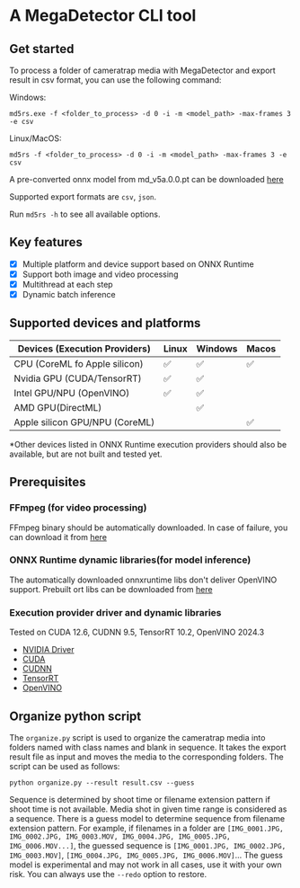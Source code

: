 # A MegaDetector CLI tool

## Get started

To process a folder of cameratrap media with MegaDetector and export result in csv format, you can use the following command:

Windows:

`md5rs.exe -f <folder_to_process> -d 0 -i -m <model_path> -max-frames 3 -e csv`

Linux/MacOS:

`md5rs -f <folder_to_process> -d 0 -i -m <model_path> -max-frames 3 -e csv`

A pre-converted onnx model from md_v5a.0.0.pt can be downloaded [here](https://huggingface.co/Simulacraliasing/Megadetector_v5a/resolve/main/md_v5a_d_pp_fp16.onnx?download=true)

Supported export formats are `csv`, `json`.

Run `md5rs -h` to see all available options.

## Key features

- [x] Multiple platform and device support based on ONNX Runtime
- [x] Support both image and video processing
- [x] Multithread at each step
- [x] Dynamic batch inference

## Supported devices and platforms

| Devices (Execution Providers)  | Linux | Windows | Macos |
| ------------------------------ | ----- | ------- | ----- |
| CPU (CoreML fo Apple silicon)  | ✅     | ✅       | ✅     |
| Nvidia GPU (CUDA/TensorRT)     | ✅     | ✅       |       |
| Intel GPU/NPU (OpenVINO)       | ✅     | ✅       |       |
| AMD GPU(DirectML)              |       | ✅       |       |
| Apple silicon GPU/NPU (CoreML) |       |         | ✅     |

*Other devices listed in ONNX Runtime execution providers should also be available, but are not built and tested yet.

## Prerequisites

### FFmpeg (for video processing)

FFmpeg binary should be automatically downloaded. In case of failure, you can download it from [here](https://ffmpeg.org/download.html)

### ONNX Runtime dynamic libraries(for model inference)

The automatically downloaded onnxruntime libs don't deliver OpenVINO support. Prebuilt ort libs can be downloaded from [here](https://github.com/simulacraliasing/md5rs/releases/tag/ort-prebuilt)

### Execution provider driver and dynamic libraries

Tested on CUDA 12.6, CUDNN 9.5, TensorRT 10.2, OpenVINO 2024.3

- [NVIDIA Driver](https://www.nvidia.com/en-us/drivers/)
- [CUDA](https://developer.nvidia.com/cuda-downloads)
- [CUDNN](https://developer.nvidia.com/cudnn)
- [TensorRT](https://developer.nvidia.com/tensorrt)
- [OpenVINO](https://storage.openvinotoolkit.org/repositories/openvino/packages/)

## Organize python script

The `organize.py` script is used to organize the cameratrap media into folders named with class names and blank in sequence. It takes the export result file as input and moves the media to the corresponding folders. The script can be used as follows:

`python organize.py --result result.csv --guess`

Sequence is determined by shoot time or filename extension pattern if shoot time is not available. Media shot in given time range is considered as a sequence. There is a guess model to determine sequence from filename extension pattern. For example, if filenames in a folder are `[IMG_0001.JPG, IMG_0002.JPG, IMG_0003.MOV, IMG_0004.JPG, IMG_0005.JPG, IMG_0006.MOV...]`, the guessed sequence is `[IMG_0001.JPG, IMG_0002.JPG, IMG_0003.MOV]`, `[IMG_0004.JPG, IMG_0005.JPG, IMG_0006.MOV]`... The guess model is experimental and may not work in all cases, use it with your own risk. You can always use the `--redo` option to restore.
